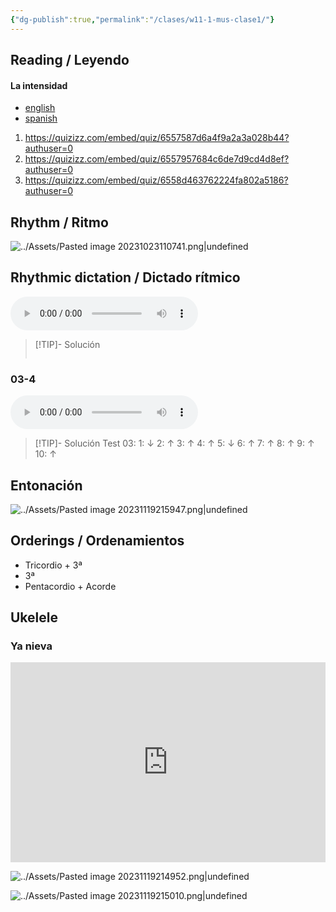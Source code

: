 ```yaml
---
{"dg-publish":true,"permalink":"/clases/w11-1-mus-clase1/"}
---
```


<div class=slide>

## Reading / Leyendo

#### La intensidad
- [english](https://www.blinklearning.com/v/1700137415/theme_tmpux/launch.php?theme=tmpux#activity/4239474/65076214/420820866)
- [spanish](https://www.blinklearning.com/v/1700137415/theme_tmpux/launch.php?theme=tmpux#activity/4177202/63867090/409791738)

</div>
<div class=slide>


1. https://quizizz.com/embed/quiz/6557587d6a4f9a2a3a028b44?authuser=0
2. https://quizizz.com/embed/quiz/6557957684c6de7d9cd4d8ef?authuser=0
3. https://quizizz.com/embed/quiz/6558d463762224fa802a5186?authuser=0

</div>
<div class=slide>

## Rhythm / Ritmo

![../Assets/Pasted image 20231023110741.png|undefined](/img/user/Assets/Pasted%20image%2020231023110741.png)

</div>
<div class=slide> 

## Rhythmic dictation / Dictado rítmico

<audio src="https://docs.google.com/uc?export=download&id=124swCNyDPJPC9WaLUI6gQt5Xu9hrGfBZ" controls></audio>

> [!TIP]- Solución
><div id="paper3" style="overflow: auto;"></div>
><div id="midi3"></div>
><script> document.addEventListener("DOMContentLoaded", function() { window.ABCJS.renderAbc("paper3", "X: 1\nT: Solución dictado rítmico\nM: 4/4\nL: 1/4\nK: perc stafflines = -1\nA A A A | z2 A2 | A2 A2 | A4 |]"); window.ABCJS.renderMidi("midi3", "X: 1\nT: Solución dictado rítmico\nM: 4/4\nL: 1/4\nK: perc stafflines = -1\nA2 A2 | z2 A2 | A2 A2 | A4 |A2 z2 |A2 z2 |A A A2 |A4 |]", {}, { generateInline: true }, {});}); </script>

</div>
<div class=slide> 

### 03-4

<audio src="https://docs.google.com/uc?export=download&id=1gkiLNl_uxPLN5cgorf0X92OKzX0IzyyQ" controls></audio>

> [!TIP]- Solución
>Test 03: 1: ↓   2: ↑    3: ↑    4: ↑    5: ↓    6: ↑    7: ↑    8: ↑    9: ↑    10: ↑

</div>
<div class=slide>

## Entonación

![../Assets/Pasted image 20231119215947.png|undefined](/img/user/Assets/Pasted%20image%2020231119215947.png)

</div>
<div class=slide>

## Orderings / Ordenamientos

- Tricordio + 3ª
- 3ª
- Pentacordio + Acorde

</div>
<div class=slide>

## Ukelele

### Ya nieva

<iframe src="https://www.soundslice.com/slices/W1vwc/embed-channelpost/" width="100%" height="320" frameBorder="0"></iframe>

</div>
<div class=slide>

![../Assets/Pasted image 20231119214952.png|undefined](/img/user/Assets/Pasted%20image%2020231119214952.png)

![../Assets/Pasted image 20231119215010.png|undefined](/img/user/Assets/Pasted%20image%2020231119215010.png)

</div>

